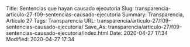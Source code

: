 Title: Sentencias que hayan causado ejecutoria
Slug: transparencia-articulo-27-f09-sentencias-causado-ejecutoria
Summary: Transparencia, Artículo 27
Tags: Transparencia
URL: transparencia/articulo-27/f09-sentencias-causado-ejecutoria/
Save_As: transparencia/articulo-27/f09-sentencias-causado-ejecutoria/index.html
Date: 2020-04-27 17:34
Modified: 2020-04-27 17:34


 



